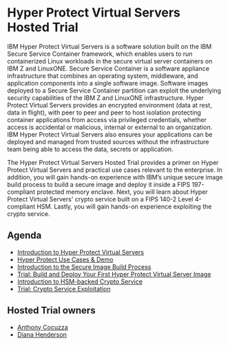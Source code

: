 # Hyper Protect Virtual Servers Hosted Trial

IBM Hyper Protect Virtual Servers is a software solution built on the IBM Secure Service Container framework, which enables users to run containerized Linux workloads in the secure virtual server containers on IBM Z and LinuxONE. Secure Service Container is a software appliance infrastructure that combines an operating system, middleware, and application components into a single software image. Software images deployed to a Secure Service Container partition can exploit the underlying security capabilities of the IBM Z and LinuxONE infrastructure. Hyper Protect Virtual Servers provides an encrypted environment (data at rest, data in flight), with peer to peer and peer to host isolation protecting container applications from access via privileged credentials, whether access is accidental or malicious, internal or external to an organization. IBM Hyper Protect Virtual Servers also ensures your applications can be deployed and managed from trusted sources without the infrastructure team being able to access the data, secrets or application.

The Hyper Protect Virtual Servers Hosted Trial provides a primer on Hyper Protect Virtual Servers and practical use cases relevant to the enterprise. In addition, you will gain hands-on experience with IBM’s unique secure image build process to build a secure image and deploy it inside a FIPS 197-compliant protected memory enclave. Next, you will learn about Hyper Protect Virtual Servers' crypto service built on a FIPS 140-2 Level 4-compliant HSM. Lastly, you will gain hands-on experience exploiting the crypto service.

## Agenda
* [Introduction to Hyper Protect Virtual Servers](HPVS-Intro.pdf)
* [Hyper Protect Use Cases & Demo](HPVS-Intro.pdf)
* [Introduction to the Secure Image Build Process](securebuild/overview.md)
* [Trial: Build and Deploy Your First Hyper Protect Virtual Server Image](securebuild/overview.md)
* [Introduction to HSM-backed Crypto Service](GREP11-Intro.pdf)
* [Trial: Crypto Service Exploitation](grep11/overview.md)

## Hosted Trial owners
* [Anthony Cocuzza](mailto:amcocuzz@us.ibm.com)
* [Diana Henderson](mailto:dmhender@us.ibm.com)
